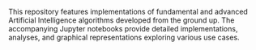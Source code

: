 This repository features implementations of fundamental and advanced Artificial Intelligence algorithms developed from the ground up. 
The accompanying Jupyter notebooks provide detailed implementations, analyses, and graphical representations exploring various use cases.

